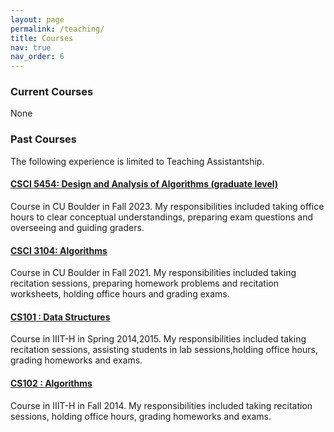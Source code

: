```yaml
---
layout: page
permalink: /teaching/
title: Courses
nav: true
nav_order: 6
---
```


### Current Courses

None

### Past Courses

The following experience is limited to Teaching Assistantship.

#### [CSCI 5454: Design and Analysis of Algorithms (graduate level)](https://www.bowaggoner.com/courses/2023/csci5454/)

Course in CU Boulder in Fall 2023. My responsibilities included taking office hours to clear conceptual understandings, preparing exam questions and
overseeing and guiding graders.

#### [CSCI 3104: Algorithms](https://www.colorado.edu/cs/cspb-3104-algorithms)

Course in CU Boulder in Fall 2021. My responsibilities included taking recitation sessions, preparing homework problems and recitation worksheets,
holding office hours and grading exams.

#### [CS101 : Data Structures](https://www.iiit.ac.in/course-syllabus-designs/)

Course in IIIT-H in Spring 2014,2015. My responsibilities included taking recitation sessions, assisting students in lab sessions,holding office hours, grading
homeworks and exams.

#### [CS102 : Algorithms](https://www.iiit.ac.in/course-syllabus-designs/)

Course in IIIT-H in Fall 2014. My responsibilities included taking recitation sessions, holding office hours, grading homeworks and exams.
